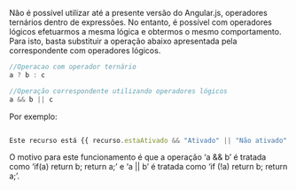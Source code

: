 Não é possível utilizar até a presente versão do Angular.js, operadores ternários dentro de expressões. No entanto, é possível com operadores lógicos efetuarmos a mesma lógica e obtermos o mesmo comportamento. Para isto, basta substituir a operação abaixo apresentada pela correspondente com operadores lógicos.

```js
//Operacao com operador ternário
a ? b : c

//Operação correspondente utilizando operadores lógicos
a && b || c
```

Por exemplo:

```js

Este recurso está {{ recurso.estaAtivado && "Ativado" || "Não ativado" }}.</p>

```

O motivo para este funcionamento é que a operação ‘a && b’ é tratada como ‘if(a) return b; return a;’ e ‘a || b’ é tratada como ‘if (!a) return b; return a;’.
